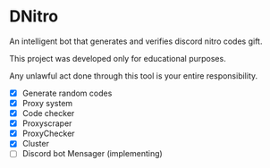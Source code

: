 # DNitro
An intelligent bot that generates and verifies discord nitro codes gift. 

This project was developed only for educational purposes.

Any unlawful act done through this tool is your entire responsibility.

- [X] Generate random codes
- [X] Proxy system
- [X] Code checker
- [X] Proxyscraper
- [X] ProxyChecker
- [X] Cluster
- [ ] Discord bot Mensager (implementing)
